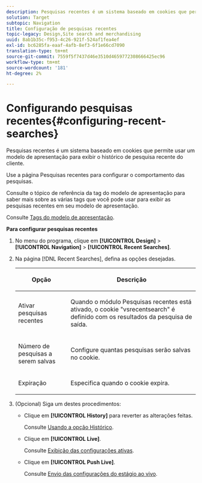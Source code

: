 ```yaml
---
description: Pesquisas recentes é um sistema baseado em cookies que permite usar um modelo de apresentação para exibir o histórico de pesquisa recente do cliente.
solution: Target
subtopic: Navigation
title: Configuração de pesquisas recentes
topic-legacy: Design,Site search and merchandising
uuid: 8ab1b35c-f953-4c26-921f-524af1fea4ef
exl-id: bc6285fa-eaaf-4afb-8ef3-6f1e66cd7090
translation-type: tm+mt
source-git-commit: 7559f5f7437d46e3510d4659772308666425ec96
workflow-type: tm+mt
source-wordcount: '181'
ht-degree: 2%

---
```


# Configurando pesquisas recentes{#configuring-recent-searches}

Pesquisas recentes é um sistema baseado em cookies que permite usar um modelo de apresentação para exibir o histórico de pesquisa recente do cliente.

Use a página Pesquisas recentes para configurar o comportamento das pesquisas.

Consulte o tópico de referência da tag do modelo de apresentação para saber mais sobre as várias tags que você pode usar para exibir as pesquisas recentes em seu modelo de apresentação.

Consulte [Tags do modelo de apresentação](../c-appendices/c-templates.md#reference_F1BBF616BCEC4AD7B2548ECD3CA74C64).

**Para configurar pesquisas recentes**

1. No menu do programa, clique em **[!UICONTROL Design]** > **[!UICONTROL Navigation]** > **[!UICONTROL Recent Searches]**.
1. Na página [!DNL Recent Searches], defina as opções desejadas.

   <!-- 
   
   r_recent_searches_options.xml
   
   -->

   <table> 
    <thead> 
      <tr> 
      <th colname="col1" class="entry"> <p>Opção </p> </th> 
      <th colname="col2" class="entry"> <p>Descrição </p> </th> 
      </tr> 
    </thead>
    <tbody> 
      <tr> 
      <td colname="col1"> <p>Ativar pesquisas recentes </p> </td> 
      <td colname="col2"> <p> Quando o módulo Pesquisas recentes está ativado, o cookie "vsrecentsearch" é definido com os resultados da pesquisa de saída. </p> </td> 
      </tr> 
      <tr> 
      <td colname="col1"> <p>Número de pesquisas a serem salvas </p> </td> 
      <td colname="col2"> <p>Configure quantas pesquisas serão salvas no cookie. </p> </td> 
      </tr> 
      <tr> 
      <td colname="col1"> <p>Expiração </p> </td> 
      <td colname="col2"> <p>Especifica quando o cookie expira. </p> </td> 
      </tr> 
    </tbody> 
    </table>

1. (Opcional) Siga um destes procedimentos:

   * Clique em **[!UICONTROL History]** para reverter as alterações feitas.

      Consulte [Usando a opção Histórico](../t-using-the-history-option.md#task_70DD3F87A67242BBBD2CB27156F43002).

   * Clique em **[!UICONTROL Live]**.

      Consulte [Exibição das configurações ativas](../c-about-staging.md#task_401A0EBDB5DB4D4CA933CBA7BECDC10F).

   * Clique em **[!UICONTROL Push Live]**.

      Consulte [Envio das configurações do estágio ao vivo](../c-about-staging.md#task_44306783B4C0408AAA58B471DAF2D9A4).
